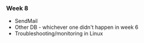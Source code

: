 ### Week 8
* SendMail
* Other DB - whichever one didn't happen in week 6
* Troubleshooting/monitoring in Linux